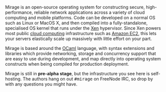 Mirage is an open-source operating system for constructing secure, high-performance, reliable network applications across a variety of cloud computing and mobile platforms.  Code can be developed on a normal OS such as Linux or MacOS X, and then compiled into a fully-standalone, specialised OS kernel that runs under the [Xen](http://xen.org/) hypervisor.  Since Xen powers most public [cloud computing](http://en.wikipedia.org/Cloud_computing) infrastructure such as [Amazon EC2](http://aws.amazon.com), this lets your servers elastically scale up massively with little effort on your part.

Mirage is based around the [OCaml](http://caml.inria.fr/) language, with syntax extensions and libraries which provide networking, storage and concurrency support that are easy to use during development, and map directly into operating system constructs when being compiled for production deployment.

Mirage is still in <b>pre-alpha stage</b>, but the infrastructure you see here is self-hosting. The authors hang on out <tt>&#35;mirage</tt> on FreeNode IRC, so drop by with any questions you might have.
